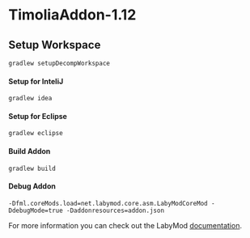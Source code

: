 # TimoliaAddon-1.12

## Setup Workspace
```
gradlew setupDecompWorkspace 
```
#### Setup for InteliJ
```
gradlew idea
```
#### Setup for Eclipse
```
gradlew eclipse
```
#### Build Addon
```
gradlew build 
```
#### Debug Addon
```
-Dfml.coreMods.load=net.labymod.core.asm.LabyModCoreMod -DdebugMode=true -Daddonresources=addon.json
```
For more information you can check out the LabyMod [documentation](https://docs.labymod.net/pages/create-addons/introduction/).
